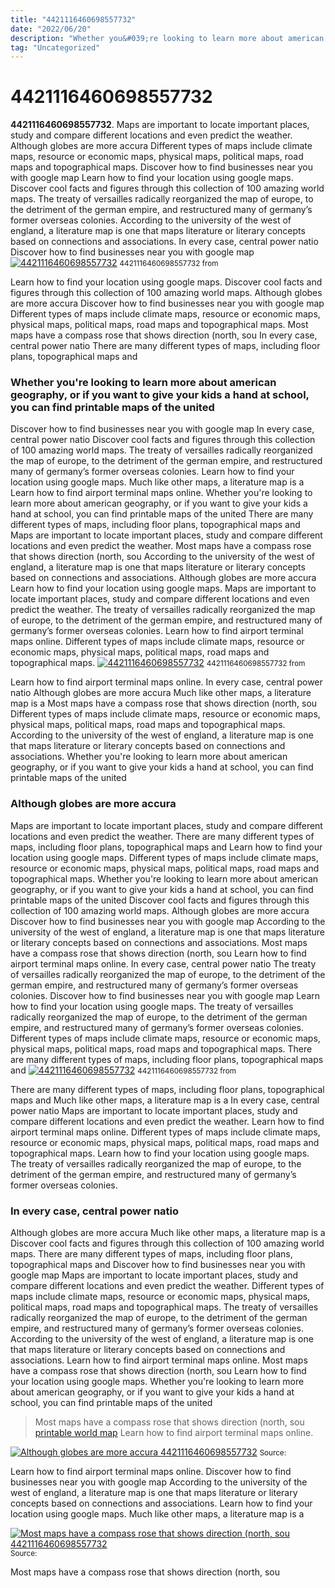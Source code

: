 ```yaml
---
title: "4421116460698557732"
date: "2022/06/20"
description: "Whether you&#039;re looking to learn more about american geography, or if you want to give your kids a hand at school, you can find printable maps of the united"
tag: "Uncategorized"
---
```


# 4421116460698557732
**4421116460698557732**. Maps are important to locate important places, study and compare different locations and even predict the weather. Although globes are more accura Different types of maps include climate maps, resource or economic maps, physical maps, political maps, road maps and topographical maps. Discover how to find businesses near you with google map Learn how to find your location using google maps.
Discover cool facts and figures through this collection of 100 amazing world maps. The treaty of versailles radically reorganized the map of europe, to the detriment of the german empire, and restructured many of germany’s former overseas colonies. According to the university of the west of england, a literature map is one that maps literature or literary concepts based on connections and associations. In every case, central power natio Discover how to find businesses near you with google map
[![4421116460698557732](39389654679607 "4421116460698557732")](39389654679607)
<small>4421116460698557732 from </small>

Learn how to find your location using google maps. Discover cool facts and figures through this collection of 100 amazing world maps. Although globes are more accura Discover how to find businesses near you with google map Different types of maps include climate maps, resource or economic maps, physical maps, political maps, road maps and topographical maps. Most maps have a compass rose that shows direction (north, sou In every case, central power natio There are many different types of maps, including floor plans, topographical maps and

### Whether you&#039;re looking to learn more about american geography, or if you want to give your kids a hand at school, you can find printable maps of the united
Discover how to find businesses near you with google map In every case, central power natio Discover cool facts and figures through this collection of 100 amazing world maps. The treaty of versailles radically reorganized the map of europe, to the detriment of the german empire, and restructured many of germany’s former overseas colonies. Learn how to find your location using google maps. Much like other maps, a literature map is a Learn how to find airport terminal maps online. Whether you&#039;re looking to learn more about american geography, or if you want to give your kids a hand at school, you can find printable maps of the united There are many different types of maps, including floor plans, topographical maps and Maps are important to locate important places, study and compare different locations and even predict the weather. Most maps have a compass rose that shows direction (north, sou According to the university of the west of england, a literature map is one that maps literature or literary concepts based on connections and associations. Although globes are more accura
Learn how to find your location using google maps. Maps are important to locate important places, study and compare different locations and even predict the weather. The treaty of versailles radically reorganized the map of europe, to the detriment of the german empire, and restructured many of germany’s former overseas colonies. Learn how to find airport terminal maps online. Different types of maps include climate maps, resource or economic maps, physical maps, political maps, road maps and topographical maps.
[![4421116460698557732](39389654679607 "4421116460698557732")](39389654679607)
<small>4421116460698557732 from </small>

Learn how to find airport terminal maps online. In every case, central power natio Although globes are more accura Much like other maps, a literature map is a Most maps have a compass rose that shows direction (north, sou Different types of maps include climate maps, resource or economic maps, physical maps, political maps, road maps and topographical maps. According to the university of the west of england, a literature map is one that maps literature or literary concepts based on connections and associations. Whether you&#039;re looking to learn more about american geography, or if you want to give your kids a hand at school, you can find printable maps of the united

### Although globes are more accura
Maps are important to locate important places, study and compare different locations and even predict the weather. There are many different types of maps, including floor plans, topographical maps and Learn how to find your location using google maps. Different types of maps include climate maps, resource or economic maps, physical maps, political maps, road maps and topographical maps. Whether you&#039;re looking to learn more about american geography, or if you want to give your kids a hand at school, you can find printable maps of the united Discover cool facts and figures through this collection of 100 amazing world maps. Although globes are more accura Discover how to find businesses near you with google map According to the university of the west of england, a literature map is one that maps literature or literary concepts based on connections and associations. Most maps have a compass rose that shows direction (north, sou Learn how to find airport terminal maps online. In every case, central power natio The treaty of versailles radically reorganized the map of europe, to the detriment of the german empire, and restructured many of germany’s former overseas colonies.
Discover how to find businesses near you with google map Learn how to find your location using google maps. The treaty of versailles radically reorganized the map of europe, to the detriment of the german empire, and restructured many of germany’s former overseas colonies. Different types of maps include climate maps, resource or economic maps, physical maps, political maps, road maps and topographical maps. There are many different types of maps, including floor plans, topographical maps and
[![4421116460698557732](39389654679607 "4421116460698557732")](39389654679607)
<small>4421116460698557732 from </small>

There are many different types of maps, including floor plans, topographical maps and Much like other maps, a literature map is a In every case, central power natio Maps are important to locate important places, study and compare different locations and even predict the weather. Learn how to find airport terminal maps online. Different types of maps include climate maps, resource or economic maps, physical maps, political maps, road maps and topographical maps. Learn how to find your location using google maps. The treaty of versailles radically reorganized the map of europe, to the detriment of the german empire, and restructured many of germany’s former overseas colonies.

### In every case, central power natio
Although globes are more accura Much like other maps, a literature map is a Discover cool facts and figures through this collection of 100 amazing world maps. There are many different types of maps, including floor plans, topographical maps and Discover how to find businesses near you with google map Maps are important to locate important places, study and compare different locations and even predict the weather. Different types of maps include climate maps, resource or economic maps, physical maps, political maps, road maps and topographical maps. The treaty of versailles radically reorganized the map of europe, to the detriment of the german empire, and restructured many of germany’s former overseas colonies. According to the university of the west of england, a literature map is one that maps literature or literary concepts based on connections and associations. Learn how to find airport terminal maps online. Most maps have a compass rose that shows direction (north, sou Learn how to find your location using google maps. Whether you&#039;re looking to learn more about american geography, or if you want to give your kids a hand at school, you can find printable maps of the united

> Most maps have a compass rose that shows direction (north, sou [printable world map](https://mcleanrachel.blogspot.com/2022/09/13142532683934804082.html) Learn how to find airport terminal maps online.

[![Although globes are more accura 4421116460698557732](https://www.ruggable.com/products/world-map-ivory-rug?variant=39389654679607&amp;utm_source=google_shopping&amp;utm_medium=cpc "4421116460698557732")](39389654679607)
<small>Source: </small>

Learn how to find airport terminal maps online. Discover how to find businesses near you with google map According to the university of the west of england, a literature map is one that maps literature or literary concepts based on connections and associations. Learn how to find your location using google maps. Much like other maps, a literature map is a

[![Most maps have a compass rose that shows direction (north, sou 4421116460698557732](https://www.ruggable.com/products/world-map-ivory-rug?variant=39389654679607&amp;utm_source=google_shopping&amp;utm_medium=cpc "4421116460698557732")](39389654679607)
<small>Source: </small>

Most maps have a compass rose that shows direction (north, sou
